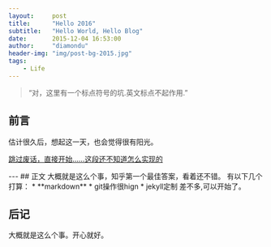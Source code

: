 ```yaml
---
layout:     post
title:      "Hello 2016"
subtitle:   "Hello World, Hello Blog"
date:       2015-12-04 16:53:00
author:     "diamondu"
header-img: "img/post-bg-2015.jpg"
tags:
    - Life
---
```

> “对，这里有一个标点符号的坑.英文标点不起作用.” 

## 前言 
估计很久后，想起这一天，也会觉得很有阳光。


[跳过废话，直接开始……这段还不知道怎么实现的](#build) 
<p id = "build"></p>
---
## 正文 
大概就是这么个事，知乎第一个最佳答案，看着还不错。
有以下几个打算：
* **markdown**
* git操作很hign
* jekyll定制
差不多,可以开始了。 

## 后记 
大概就是这么个事。开心就好。
